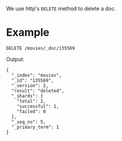 We use http's `DELETE` method to delete a doc.

# Example

```
DELETE /movies/_doc/135569
```

Output:

```
{
  "_index": "movies",
  "_id": "135569",
  "_version": 2,
  "result": "deleted",
  "_shards": {
    "total": 2,
    "successful": 1,
    "failed": 0
  },
  "_seq_no": 5,
  "_primary_term": 1
}
```